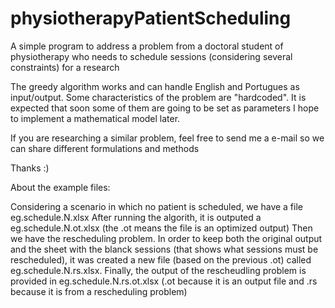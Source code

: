 # physiotherapyPatientScheduling
A simple program to address a problem from a doctoral student of physiotherapy who needs to schedule sessions (considering several constraints) for a research


The greedy algorithm works and can handle English and Portugues as input/output.
Some characteristics of the problem are "hardcoded". It is expected that soon some of them are going to be set as parameters
I hope to implement a mathematical model later.

If you are researching a similar problem, feel free to send me a e-mail so we can share different formulations and methods

Thanks :)


About the example files:

Considering a scenario in which no patient is scheduled, we have a file eg.schedule.N.xlsx
After running the algorith, it is outputed a eg.schedule.N.ot.xlsx (the .ot means the file is an optimized output)
Then we have the rescheduling problem. In order to keep both the original output and the sheet with the blanck sessions
(that shows what sessions must be rescheduled), it was created a new file (based on the previous .ot) called eg.schedule.N.rs.xlsx.
Finally, the output of the rescheudling problem is provided in eg.schedule.N.rs.ot.xlsx (.ot because it is an output file
and .rs because it is from a rescheduling problem)

